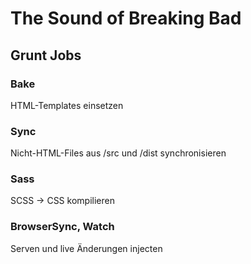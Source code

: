 # The Sound of Breaking Bad

## Grunt Jobs

### Bake
HTML-Templates einsetzen

### Sync
Nicht-HTML-Files aus /src und /dist synchronisieren

### Sass
SCSS -> CSS kompilieren

### BrowserSync, Watch
Serven und live Änderungen injecten
